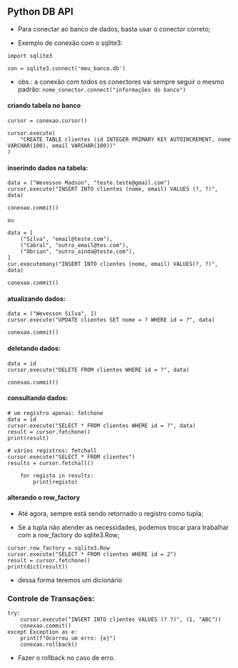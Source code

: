 ## Python DB API

- Para conectar ao banco de dados, basta usar o conector correto;

- Exemplo de conexão com o sqlite3:

```
import sqlite3

con = sqlite3.connect('meu_banco.db')
```

- obs.: a conexão com todos os conectores vai sempre seguir o mesmo padrão: ``` nome_conector.connect("informações do banco") ```

#### criando tabela no banco

```
cursor = conexao.cursor()

cursor.execute(
    "CREATE TABLE clientes (id INTEGER PRIMARY KEY AUTOINCREMENT, nome VARCHAR(100), email VARCHAR(100))"
)
```

#### inserindo dados na tabela:

```
data = ("Wevesson Madson", "teste.teste@gmail.com")
cursor.execute("INSERT INTO clientes (nome, email) VALUES (?, ?)", data)

conexao.commit()

ou

data = [
    ("Silva", "email@teste.com"),
    ("Cabral", "outro_email@tes.com"),
    ("Obrian", "outro_ainda@teste.com"),
]
cur.executemany("INSERT INTO clientes (nome, email) VALUES(?, ?)", data)

conexao.commit()
```

#### atualizando dados:

```
data = ("Wevesson Silva", 1)
cursor.execute("UPDATE clientes SET nome = ? WHERE id = ?", data)

conexao.commit()
```


#### deletando dados:

```
data = id
cursor.execute("DELETE FROM clientes WHERE id = ?", data)

conexao.commit()
```


#### consultando dados:

```
# um registro apenas: fetchone
data = id
cursor.execute("SELECT * FROM clientes WHERE id = ?", data)
result = cursor.fetchone()
print(result)

# vários registros: fetchall
cursor.execute("SELECT * FROM clientes")
results = cursor.fetchall()

    for registo in results:
        print(registo)
```

#### alterando o row_factory

- Até agora, sempre está sendo retornado o registro como tupla;

- Se a tupla não atender as necessidades, podemos trocar para trabalhar com a row_factory do sqlite3.Row;

```
cursor.row_factory = sqlite3.Row
cursor.execute("SELECT * FROM clientes WHERE id = 2")
result = cursor.fetchone()
print(dict(result))
```

- dessa forma teremos um dicionário


### Controle de Transações:

```
try:
    cursor.execute("INSERT INTO clientes VALUES (? ?)", (1, "ABC"))
    conexao.commit()
except Exception as e:
    print(f"Ocorreu um erro: {e}")
    conexao.rollback()
```

-  Fazer o rollback no caso de erro.
